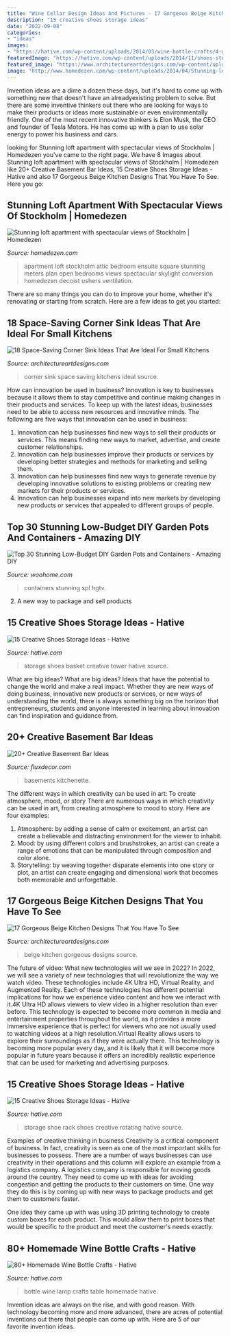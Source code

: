```yaml
---
title: "Wine Cellar Design Ideas And Pictures - 17 Gorgeous Beige Kitchen Designs That You Have To See"
description: "15 creative shoes storage ideas"
date: "2022-09-08"
categories:
- "ideas"
images:
- "https://hative.com/wp-content/uploads/2014/03/wine-bottle-crafts/4-wine-bottle-craft-table-lamp.jpg"
featuredImage: "https://hative.com/wp-content/uploads/2014/11/shoes-storage-ideas/11-rotating-shoe-rack.jpg"
featured_image: "https://www.architectureartdesigns.com/wp-content/uploads/2017/03/3-3.jpg"
image: "http://www.homedezen.com/wp-content/uploads/2014/04/Stunning-loft-apartment-with-spectacular-views-of-Stockholm-07.jpg"
---
```



Invention ideas are a dime a dozen these days, but it's hard to come up with something new that doesn't have an alreadyexisting problem to solve. But there are some inventive thinkers out there who are looking for ways to make their products or ideas more sustainable or even environmentally friendly. One of the most recent innovative thinkers is Elon Musk, the CEO and founder of Tesla Motors. He has come up with a plan to use solar energy to power his business and cars.

	

		
looking for Stunning loft apartment with spectacular views of Stockholm | Homedezen you've came to the right page. We have 8 Images about Stunning loft apartment with spectacular views of Stockholm | Homedezen like 20+ Creative Basement Bar Ideas, 15 Creative Shoes Storage Ideas - Hative and also 17 Gorgeous Beige Kitchen Designs That You Have To See. Here you go:
		
    
## Stunning Loft Apartment With Spectacular Views Of Stockholm | Homedezen

<img loading=lazy src="http://www.homedezen.com/wp-content/uploads/2014/04/Stunning-loft-apartment-with-spectacular-views-of-Stockholm-07.jpg" onerror="this.onerror=null;this.src='https://tse3.mm.bing.net/th?id=OIP.d_K9FTRXYa9G--SDw6AmFAHaE7&amp;pid=15.1';" alt="Stunning loft apartment with spectacular views of Stockholm | Homedezen">

_Source: homedezen.com_

>apartment loft stockholm attic bedroom ensuite square stunning meters plan open bedrooms views spectacular skylight conversion homedezen decoist ushers ventilation. 

	

There are so many things you can do to improve your home, whether it's renovating or starting from scratch. Here are a few ideas to get you started:

    
## 18 Space-Saving Corner Sink Ideas That Are Ideal For Small Kitchens

<img loading=lazy src="https://www.architectureartdesigns.com/wp-content/uploads/2017/03/3-3.jpg" onerror="this.onerror=null;this.src='https://tse2.mm.bing.net/th?id=OIP.lCZv7WZ9iZa-YKDyvuR_DAAAAA&amp;pid=15.1';" alt="18 Space-Saving Corner Sink Ideas That Are Ideal For Small Kitchens">

_Source: architectureartdesigns.com_

>corner sink space saving kitchens ideal source. 

	

How can innovation be used in business?
Innovation is key to businesses because it allows them to stay competitive and continue making changes in their products and services. To keep up with the latest ideas, businesses need to be able to access new resources and innovative minds. The following are five ways that innovation can be used in business: 
1. Innovation can help businesses find new ways to sell their products or services. This means finding new ways to market, advertise, and create customer relationships. 
2. Innovation can help businesses improve their products or services by developing better strategies and methods for marketing and selling them. 
3. Innovation can help businesses find new ways to generate revenue by developing innovative solutions to existing problems or creating new markets for their products or services. 
4. Innovation can help businesses expand into new markets by developing new products or services that appealed to different groups of people. 

    
## Top 30 Stunning Low-Budget DIY Garden Pots And Containers - Amazing DIY

<img loading=lazy src="https://www.woohome.com/wp-content/uploads/2014/02/DIY-Garden-Pots-16.jpg" onerror="this.onerror=null;this.src='https://tse1.mm.bing.net/th?id=OIP.RIxg7ATinpkXvZ-tPO19XgHaLh&amp;pid=15.1';" alt="Top 30 Stunning Low-Budget DIY Garden Pots and Containers - Amazing DIY">

_Source: woohome.com_

>containers stunning spl hgtv. 

	

2. A new way to package and sell products

    
## 15 Creative Shoes Storage Ideas - Hative

<img loading=lazy src="https://hative.com/wp-content/uploads/2014/11/shoes-storage-ideas/1-basket-tower.jpg" onerror="this.onerror=null;this.src='https://tse4.mm.bing.net/th?id=OIP.uU5c6ns-NfJAxeGb-bZqsAHaJ4&amp;pid=15.1';" alt="15 Creative Shoes Storage Ideas - Hative">

_Source: hative.com_

>storage shoes basket creative tower hative source. 

	

What are big ideas?
What are big ideas? Ideas that have the potential to change the world and make a real impact. Whether they are new ways of doing business, innovative new products or services, or new ways of understanding the world, there is always something big on the horizon that entrepreneurs, students and anyone interested in learning about innovation can find inspiration and guidance from.

    
## 20+ Creative Basement Bar Ideas

<img loading=lazy src="https://fluxdecor.com/wp-content/uploads/2014/05/basement-bar-ideas/9-small-basement-bar.jpg" onerror="this.onerror=null;this.src='https://tse1.mm.bing.net/th?id=OIP.19PZjY44M4N9-LOTKxJ0WwHaLH&amp;pid=15.1';" alt="20+ Creative Basement Bar Ideas">

_Source: fluxdecor.com_

>basements kitchenette. 

	

The different ways in which creativity can be used in art: To create atmosphere, mood, or story
There are numerous ways in which creativity can be used in art, from creating atmosphere to mood to story. Here are four examples:
1. Atmosphere: by adding a sense of calm or excitement, an artist can create a believable and distracting environment for the viewer to inhabit.
2. Mood: by using different colors and brushstrokes, an artist can create a range of emotions that can be manipulated through composition and color alone.
3. Storytelling: by weaving together disparate elements into one story or plot, an artist can create engaging and dimensional work that becomes both memorable and unforgettable.

    
## 17 Gorgeous Beige Kitchen Designs That You Have To See

<img loading=lazy src="https://www.architectureartdesigns.com/wp-content/uploads/2016/04/3-50-630x419.jpg" onerror="this.onerror=null;this.src='https://tse4.mm.bing.net/th?id=OIP.CI2KikJ6RlZBvJfqlzzCRwHaE7&amp;pid=15.1';" alt="17 Gorgeous Beige Kitchen Designs That You Have To See">

_Source: architectureartdesigns.com_

>beige kitchen gorgeous designs source. 

	

The future of video: What new technologies will we see in 2022?
In 2022, we will see a variety of new technologies that will revolutionize the way we watch video. These technologies include 4K Ultra HD, Virtual Reality, and Augmented Reality. Each of these technologies has different potential implications for how we experience video content and how we interact with it.4K Ultra HD allows viewers to view video in a higher resolution than ever before. This technology is expected to become more common in media and entertainment properties throughout the world, as it provides a more immersive experience that is perfect for viewers who are not usually used to watching videos at a high resolution.Virtual Reality allows users to explore their surroundings as if they were actually there. This technology is becoming more popular every day, and it is likely that it will become more popular in future years because it offers an incredibly realistic experience that can be used for marketing and advertising purposes.

    
## 15 Creative Shoes Storage Ideas - Hative

<img loading=lazy src="https://hative.com/wp-content/uploads/2014/11/shoes-storage-ideas/11-rotating-shoe-rack.jpg" onerror="this.onerror=null;this.src='https://tse3.mm.bing.net/th?id=OIP.YkMkxUpJK5RKBZ2a3OEgBwHaMZ&amp;pid=15.1';" alt="15 Creative Shoes Storage Ideas - Hative">

_Source: hative.com_

>storage shoe rack shoes creative rotating hative source. 

	

Examples of creative thinking in business
Creativity is a critical component of business. In fact, creativity is seen as one of the most important skills for businesses to possess. There are a number of ways businesses can use creativity in their operations and this column will explore an example from a logistics company. 
A logistics company is responsible for moving goods around the country. They need to come up with ideas for avoiding congestion and getting the products to their customers on time. One way they do this is by coming up with new ways to package products and get them to customers faster.

One idea they came up with was using 3D printing technology to create custom boxes for each product. This would allow them to print boxes that would be specific to the product and meet the customer's needs exactly.

    
## 80+ Homemade Wine Bottle Crafts - Hative

<img loading=lazy src="https://hative.com/wp-content/uploads/2014/03/wine-bottle-crafts/4-wine-bottle-craft-table-lamp.jpg" onerror="this.onerror=null;this.src='https://tse2.mm.bing.net/th?id=OIP.sqKxYqeKa0M05CFXtmLPLAHaJ4&amp;pid=15.1';" alt="80+ Homemade Wine Bottle Crafts - Hative">

_Source: hative.com_

>bottle wine lamp crafts table homemade hative. 

	

Invention ideas are always on the rise, and with good reason. With technology becoming more and more advanced, there are acres of potential inventions out there that people can come up with. Here are 5 of our favorite invention ideas.

